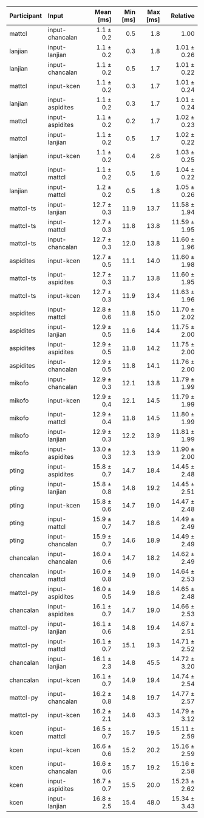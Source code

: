 | Participant | Input | Mean [ms] | Min [ms] | Max [ms] | Relative |
|:---|:---|---:|---:|---:|---:|
| mattcl | input-chancalan | 1.1 ± 0.2 | 0.5 | 1.8 | 1.00 |
| lanjian | input-lanjian | 1.1 ± 0.2 | 0.3 | 1.8 | 1.01 ± 0.26 |
| lanjian | input-chancalan | 1.1 ± 0.2 | 0.5 | 1.7 | 1.01 ± 0.22 |
| mattcl | input-kcen | 1.1 ± 0.2 | 0.3 | 1.7 | 1.01 ± 0.24 |
| lanjian | input-aspidites | 1.1 ± 0.2 | 0.3 | 1.7 | 1.01 ± 0.24 |
| mattcl | input-aspidites | 1.1 ± 0.2 | 0.2 | 1.7 | 1.02 ± 0.23 |
| mattcl | input-lanjian | 1.1 ± 0.2 | 0.5 | 1.7 | 1.02 ± 0.22 |
| lanjian | input-kcen | 1.1 ± 0.2 | 0.4 | 2.6 | 1.03 ± 0.25 |
| mattcl | input-mattcl | 1.1 ± 0.2 | 0.5 | 1.6 | 1.04 ± 0.22 |
| lanjian | input-mattcl | 1.2 ± 0.2 | 0.5 | 1.8 | 1.05 ± 0.26 |
| mattcl-ts | input-lanjian | 12.7 ± 0.3 | 11.9 | 13.7 | 11.58 ± 1.94 |
| mattcl-ts | input-mattcl | 12.7 ± 0.3 | 11.8 | 13.8 | 11.59 ± 1.95 |
| mattcl-ts | input-chancalan | 12.7 ± 0.3 | 12.0 | 13.8 | 11.60 ± 1.96 |
| aspidites | input-kcen | 12.7 ± 0.5 | 11.1 | 14.0 | 11.60 ± 1.98 |
| mattcl-ts | input-aspidites | 12.7 ± 0.3 | 11.7 | 13.8 | 11.60 ± 1.95 |
| mattcl-ts | input-kcen | 12.7 ± 0.3 | 11.9 | 13.4 | 11.63 ± 1.96 |
| aspidites | input-mattcl | 12.8 ± 0.6 | 11.8 | 15.0 | 11.70 ± 2.02 |
| aspidites | input-lanjian | 12.9 ± 0.5 | 11.6 | 14.4 | 11.75 ± 2.00 |
| aspidites | input-aspidites | 12.9 ± 0.5 | 11.8 | 14.2 | 11.75 ± 2.00 |
| aspidites | input-chancalan | 12.9 ± 0.5 | 11.8 | 14.1 | 11.76 ± 2.00 |
| mikofo | input-chancalan | 12.9 ± 0.3 | 12.1 | 13.8 | 11.79 ± 1.99 |
| mikofo | input-kcen | 12.9 ± 0.4 | 12.1 | 14.5 | 11.79 ± 1.99 |
| mikofo | input-mattcl | 12.9 ± 0.4 | 11.8 | 14.5 | 11.80 ± 1.99 |
| mikofo | input-lanjian | 12.9 ± 0.3 | 12.2 | 13.9 | 11.81 ± 1.99 |
| mikofo | input-aspidites | 13.0 ± 0.3 | 12.3 | 13.9 | 11.90 ± 2.00 |
| pting | input-aspidites | 15.8 ± 0.7 | 14.7 | 18.4 | 14.45 ± 2.48 |
| pting | input-lanjian | 15.8 ± 0.8 | 14.8 | 19.2 | 14.45 ± 2.51 |
| pting | input-kcen | 15.8 ± 0.6 | 14.7 | 19.0 | 14.47 ± 2.48 |
| pting | input-mattcl | 15.9 ± 0.7 | 14.7 | 18.6 | 14.49 ± 2.49 |
| pting | input-chancalan | 15.9 ± 0.7 | 14.6 | 18.9 | 14.49 ± 2.49 |
| chancalan | input-chancalan | 16.0 ± 0.6 | 14.7 | 18.2 | 14.62 ± 2.49 |
| chancalan | input-mattcl | 16.0 ± 0.8 | 14.9 | 19.0 | 14.64 ± 2.53 |
| mattcl-py | input-aspidites | 16.0 ± 0.5 | 14.9 | 18.6 | 14.65 ± 2.48 |
| chancalan | input-aspidites | 16.1 ± 0.7 | 14.7 | 19.0 | 14.66 ± 2.53 |
| mattcl-py | input-lanjian | 16.1 ± 0.6 | 14.8 | 19.4 | 14.67 ± 2.51 |
| mattcl-py | input-mattcl | 16.1 ± 0.7 | 15.1 | 19.3 | 14.71 ± 2.52 |
| chancalan | input-lanjian | 16.1 ± 2.3 | 14.8 | 45.5 | 14.72 ± 3.20 |
| chancalan | input-kcen | 16.1 ± 0.7 | 14.9 | 19.4 | 14.74 ± 2.54 |
| mattcl-py | input-chancalan | 16.2 ± 0.8 | 14.8 | 19.7 | 14.77 ± 2.57 |
| mattcl-py | input-kcen | 16.2 ± 2.1 | 14.8 | 43.3 | 14.79 ± 3.12 |
| kcen | input-mattcl | 16.5 ± 0.7 | 15.7 | 19.5 | 15.11 ± 2.59 |
| kcen | input-kcen | 16.6 ± 0.6 | 15.2 | 20.2 | 15.16 ± 2.59 |
| kcen | input-chancalan | 16.6 ± 0.6 | 15.7 | 19.2 | 15.16 ± 2.58 |
| kcen | input-aspidites | 16.7 ± 0.7 | 15.5 | 20.0 | 15.23 ± 2.62 |
| kcen | input-lanjian | 16.8 ± 2.5 | 15.4 | 48.0 | 15.34 ± 3.43 |
